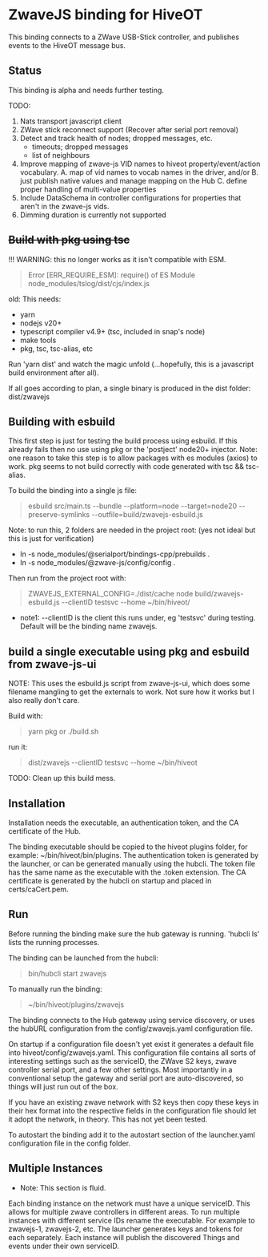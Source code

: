 # ZwaveJS binding for HiveOT

This binding connects to a ZWave USB-Stick controller, and publishes events to the HiveOT message bus.

## Status

This binding is alpha and needs further testing.

TODO:

1. Nats transport javascript client
1. ZWave stick reconnect support (Recover after serial port removal)
1. Detect and track health of nodes; dropped messages, etc.
    * timeouts; dropped messages
    * list of neighbours
1. Improve mapping of zwave-js VID names to hiveot property/event/action vocabulary. A. map of vid names to vocab names in the driver, and/or B. just publish native values and manage mapping on the Hub C. define proper handling of multi-value properties
1. Include DataSchema in controller configurations for properties that aren't in the zwave-js vids.
1. Dimming duration is currently not supported

## ~~Build with pkg using tsc~~

!!! WARNING: this no longer works as it isn't compatible with ESM.

> Error [ERR_REQUIRE_ESM]: require() of ES Module node_modules/tslog/dist/cjs/index.js

old:
This needs:

* yarn
* nodejs v20+
* typescript compiler v4.9+ (tsc, included in snap's node)
* make tools
* pkg, tsc, tsc-alias, etc

Run 'yarn dist' and watch the magic unfold (...hopefully, this is a javascript build environment after all).

If all goes according to plan, a single binary is produced in the dist folder: dist/zwavejs

## Building with esbuild

This first step is just for testing the build process using esbuild. If this already fails then no use using pkg or the 'postject' node20+ injector. Note: one reason to take this step is to allow packages with es modules (axios) to work. pkg seems to not build correctly with code generated with tsc && tsc-alias.

To build the binding into a single js file:

> esbuild src/main.ts --bundle --platform=node --target=node20 --preserve-symlinks --outfile=build/zwavejs-esbuild.js

Note: to run this, 2 folders are needed in the project root: (yes not ideal but this is just for verification)

* ln -s node_modules/@serialport/bindings-cpp/prebuilds .
* ln -s node_modules/@zwave-js/config/config .

Then run from the project root with:
> ZWAVEJS_EXTERNAL_CONFIG=./dist/cache node build/zwavejs-esbuild.js --clientID testsvc --home ~/bin/hiveot/

* note1: --clientID is the client this runs under, eg 'testsvc' during testing. Default will be the binding name zwavejs.

## build a single executable using pkg and esbuild from zwave-js-ui

NOTE: This uses the esbuild.js script from zwave-js-ui, which does some filename mangling to
get the externals to work. Not sure how it works but I also really don't care.

Build with:
> yarn pkg    or   ./build.sh

run it:
> dist/zwavejs --clientID testsvc --home ~/bin/hiveot

TODO: Clean up this build mess.

## Installation

Installation needs the executable, an authentication token, and the CA certificate of the Hub.

The binding executable should be copied to the hiveot plugins folder, for example: ~/bin/hiveot/bin/plugins. The authentication token is generated by the launcher, or can be generated manually using the hubcli. The token file has the same name as the executable with the .token extension. The CA certificate is generated by the hubcli on startup and placed in certs/caCert.pem.

## Run

Before running the binding make sure the hub gateway is running. 'hubcli ls' lists the running processes.

The binding can be launched from the hubcli:
> bin/hubcli start zwavejs

To manually run the binding:
> ~/bin/hiveot/plugins/zwavejs

The binding connects to the Hub gateway using service discovery, or uses the hubURL configuration from the config/zwavejs.yaml configuration file.

On startup if a configuration file doesn't yet exist it generates a default file into hiveot/config/zwavejs.yaml. This configuration file contains all sorts of interesting settings such as the serviceID, the ZWave S2 keys, zwave controller serial port, and a few other settings. Most importantly in a conventional setup the gateway and serial port are auto-discovered, so things will just run out of the box.

If you have an existing zwave network with S2 keys then copy these keys in their hex format into the respective fields in the configuration file should let it adopt the network, in theory. This has not yet been tested.

To autostart the binding add it to the autostart section of the launcher.yaml configuration file in the config folder.

## Multiple Instances

* Note: This section is fluid.

Each binding instance on the network must have a unique serviceID. This allows for multiple zwave controllers in different areas. To run multiple instances with different service IDs rename the executable. For example to zwavejs-1, zwavejs-2, etc. The launcher generates keys and tokens for each separately. Each instance will publish the discovered Things and events under their own serviceID.

